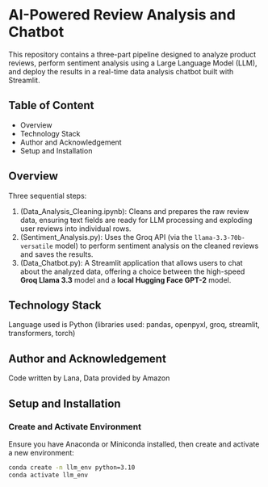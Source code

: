 # AI-Powered Review Analysis and Chatbot

This repository contains a three-part pipeline designed to analyze product reviews, perform sentiment analysis using a Large Language Model (LLM), and deploy the results in a real-time data analysis chatbot built with Streamlit.

## Table of Content
- Overview
- Technology Stack
- Author and Acknowledgement
- Setup and Installation
  

## Overview
Three sequential steps:

1.  (Data_Analysis_Cleaning.ipynb): Cleans and prepares the raw review data, ensuring text fields are ready for LLM processing and exploding user reviews into individual rows.
2.  (Sentiment_Analysis.py): Uses the Groq API (via the `llama-3.3-70b-versatile` model) to perform sentiment analysis on the cleaned reviews and saves the results.
3.  (Data_Chatbot.py): A Streamlit application that allows users to chat about the analyzed data, offering a choice between the high-speed **Groq Llama 3.3** model and a **local Hugging Face GPT-2** model.

## Technology Stack
Language used is Python (libraries used: pandas, openpyxl, groq, streamlit, transformers, torch)

## Author and Acknowledgement
Code written by Lana, Data provided by Amazon

##  Setup and Installation

### Create and Activate Environment

Ensure you have Anaconda or Miniconda installed, then create and activate a new environment:

```bash
conda create -n llm_env python=3.10
conda activate llm_env 
